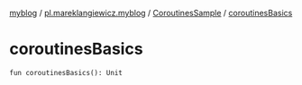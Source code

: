 [myblog](../../index.md) / [pl.mareklangiewicz.myblog](../index.md) / [CoroutinesSample](index.md) / [coroutinesBasics](.)

# coroutinesBasics

`fun coroutinesBasics(): Unit`